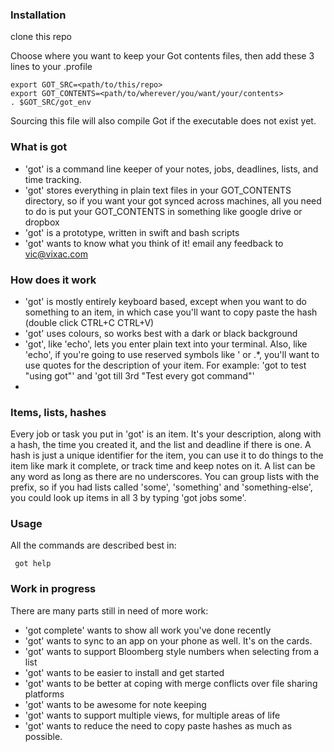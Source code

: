 
### Installation

clone this repo

Choose where you want to keep your Got contents files, then add these 3 lines to your .profile

```
export GOT_SRC=<path/to/this/repo>
export GOT_CONTENTS=<path/to/wherever/you/want/your/contents>
. $GOT_SRC/got_env
```
Sourcing this file will also compile Got if the executable does not exist yet.

### What is got
- 'got' is a command line keeper of your notes, jobs, deadlines, lists, and time tracking. 
- 'got' stores everything in plain text files in your GOT_CONTENTS directory, so if you want your got synced across machines, all you need to do is put your GOT_CONTENTS in something like google drive or dropbox
- 'got' is a prototype, written in swift and bash scripts
- 'got' wants to know what you think of it! email any feedback to vic@vixac.com

### How does it work

- 'got' is mostly entirely keyboard based, except when you want to do something to an item, in which case you'll want to copy paste the hash (double click CTRL+C CTRL+V) 
- 'got' uses colours, so works best with a dark or black background
- 'got', like 'echo', lets you enter plain text into your terminal. Also, like 'echo', if you're going to use reserved symbols like ' or .*, you'll want to use quotes for the description of your item. For example: 'got to test "using got"' and 'got till 3rd "Test every got command"'
- 
### Items, lists, hashes
 Every job or task you put in 'got' is an item. It's your description, along with a hash, the time you created it, and the list and deadline if there is one.
 A hash is just a unique identifier for the item, you can use it to do things to the item like mark it complete, or track time and keep notes on it.
 A list can be any word as long as there are no underscores. You can group lists with the prefix, so if you had lists called 'some', 'something' and 'something-else', you could look up items in all 3 by typing 'got jobs some'. 
 

### Usage
 All the commands are described best in:
```
 got help
```

### Work in progress
There are many parts still in need of more work:
- 'got complete' wants to show all work you've done recently
- 'got' wants to sync to an app on your phone as well. It's on the cards.
- 'got' wants to support Bloomberg style number<GO>s when selecting from a list
- 'got' wants to be easier to install and get started
- 'got' wants to be better at coping with merge conflicts over file sharing platforms
- 'got' wants to be awesome for note keeping
- 'got' wants to support multiple views, for multiple areas of life
- 'got' wants to reduce the need to copy paste hashes as much as possible.

